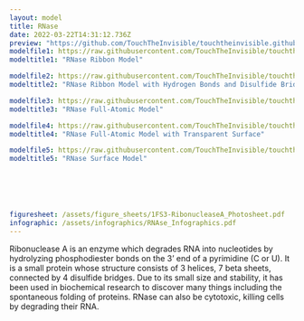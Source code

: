 ```yaml
---
layout: model
title: RNase
date: 2022-03-22T14:31:12.736Z
preview: "https://github.com/TouchTheInvisible/touchtheinvisible.github.io/blob/master/assets/img/1FS3-RibonucleaseA/1FS3-RibonucleaseA_Ribbon+HBonds+DisulfideBridges.png?raw=true" 
modelfile1: https://raw.githubusercontent.com/TouchTheInvisible/touchtheinvisible.github.io/master/assets/models/1FS3-RibonucleaseA/1FS3-RibonucleaseA_Ribbon.dae
modeltitle1: "RNase Ribbon Model"

modelfile2: https://raw.githubusercontent.com/TouchTheInvisible/touchtheinvisible.github.io/master/assets/models/1FS3-RibonucleaseA/1FS3-RibonucleaseA_Ribbon%2BHBonds%2BDisulfideBridges.dae
modeltitle2: "RNase Ribbon Model with Hydrogen Bonds and Disulfide Bridges"

modelfile3: https://raw.githubusercontent.com/TouchTheInvisible/touchtheinvisible.github.io/master/assets/models/1FS3-RibonucleaseA/1FS3-RibonucleaseA_FullAtomic.dae
modeltitle3: "RNase Full-Atomic Model"

modelfile4: https://raw.githubusercontent.com/TouchTheInvisible/touchtheinvisible.github.io/master/assets/models/1FS3-RibonucleaseA/1FS3-RibonucleaseA_FullAtomic%2BTransparentSurface.dae
modeltitle4: "RNase Full-Atomic Model with Transparent Surface"

modelfile5: https://raw.githubusercontent.com/TouchTheInvisible/touchtheinvisible.github.io/master/assets/models/1FS3-RibonucleaseA/1FS3-RibonucleaseA_Surface.dae
modeltitle5: "RNase Surface Model"






figuresheet: /assets/figure_sheets/1FS3-RibonucleaseA_Photosheet.pdf
infographic: /assets/infographics/RNAse_Infographics.pdf
---
```

Ribonuclease A is an enzyme which degrades RNA into nucleotides by hydrolyzing phosphodiester bonds on the 3’ end of a pyrimidine (C or U). It is a small protein whose structure consists of 3 helices, 7 beta sheets, connected by 4 disulfide bridges. Due to its small size and stability, it has been used in biochemical research to discover many things including the spontaneous folding of proteins. RNase can also be cytotoxic, killing cells by degrading their RNA.

